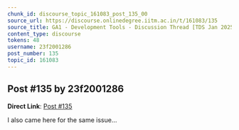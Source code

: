 ```yaml
---
chunk_id: discourse_topic_161083_post_135_00
source_url: https://discourse.onlinedegree.iitm.ac.in/t/161083/135
source_title: GA1 - Development Tools - Discussion Thread [TDS Jan 2025]
content_type: discourse
tokens: 48
username: 23f2001286
post_number: 135
topic_id: 161083
---
```


## Post #135 by 23f2001286

**Direct Link**: [Post #135](https://discourse.onlinedegree.iitm.ac.in/t/161083/135)

I also came here for the same issue…
